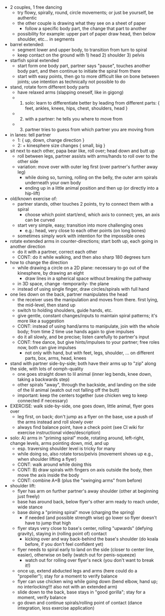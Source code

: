 

* 2 couples, 1 free dancing
    * try flowy, spirally, round, circle movements; or just be yourself, be authentic
    * the other couple is drawing what they see on a sheet of paper
        * follow a specific body part, the change that part to another
    * possibility for example: upper part of paper draw head, then below shoulder, etc... in segments
* barrel extended:
    * segment lower and upper body, to transition from turn to spiral
    * keep contact on the ground with 1) head 2) shoulder 3) pelvis
* starfish spiral extended
    * start form one body part, partner says "pause", touches another body part, and then continue to initiate the spiral from there
    * start with easy points, then go to more difficult like on bone between joints; use intention as technically not possible to do
* stand, rotate form different body parts
    * have relaxed arms (slapping oneself, like in gigong)
    * 1) solo: learn to differentiate better by leading from different parts: { feet, ankles, knees, hips, chest, shoulders, head }
    * 2) with a partner: he tells you where to move from
    * 3) partner tries to guess from which partner you are moving from
* in lanes: tell partner
    * 1: { up, down, change direction }
    * 2: + kinesphere size changes { small, big }
* sit next to each other, papa bear like, roll over; head down and butt up
    * roll between legs, partner assists with arms/hands to roll over to the other side
    * variation: move over with outer leg first (over partner's further away leg)
        * while doing so, turning, rolling on the belly, the outer arm spirals underneath your own body
        * ending up in a little animal position and then up (or directly into a hip-lift)
* old/known exercise of:
    * partner stands, other touches 2 points, try to connect them with a spiral
        * choose which point start/end, which axis to connect; yes, an axis can be curved
    * start very simple, easy; transition into more challenging ones
        * e.g.: head, very close to each other points (on long bones)
    * sometimes simply work with intention for the impossible ones
* rotate extended arms in counter-directions; start both up, each going in another direction
    * do it with a partner, correct each other
    * CONT: do it while walking, and then also sharp 180 degrees turn
* how to change the direction
    * while drawing a circle on a 2D plane: necessary to go out of the kinesphere, by drawing an eight
        * draw lines in a spherical space without breaking the pathway
    * in 3D space, change -temporarily- the plane
    * instead of using single finger, draw circles/spirals with full hand
* one lies down on the back, partner manipulates the head
    * the receiver uses the manipulation and moves from there. first lying, the mid-level, then stand up
    * switch to holding shoulders, guide hands, etc.
    * give gentle, constant changes/inputs to maintain spiral patterns; it's more like a suggestion
    * CONT: instead of using hand/arms to manipulate, join with the whole body; from time 2 time use hands again to give impulses
    * do it all slowly, and be precise; listen carefully to partner's input
    * CONT: free dance, but give hints/impulses to your partner; free roles now, both can give impulses
        * not only with hand, but with feet, legs, shoulder, ... on different parts, box, arms, head, knees
* stand with partner side-by-side; both have their arms up to "zip" along the side, with lots of oomph-quality
    * one goes straight down to lil animal (inner leg bends, knee down, taking a backwards step)
    * other spirals "away", through the backside, and landing on the side of the lil animal (watch out not falling off the butt)
    * important: keep the centers together (use chicken weg to keep connected if necessary)
* EXERCISE: walk side-by-side, one goes down, little animal, flyer goes over
    * leg first, on back; don't jump as a flyer on the base, use a push of the arms instead and roll slowly over
    * always find balance point, have a check point (see CI wiki for exercise instructional video/description)
* solo: A) arms in "priming spiral" mode, rotating around, left-right, change levels, arms pointing down, mid, and up
    * esp. traversing shoulder level is tricky for many
    * while doing so, also rotate torso/pelvis (movement shows up e.g., when shoulder lifting a flyer)
    * CONT: walk around while doing this
    * CONT: B) draw spirals with fingers on axis outside the body, then move the axis inside the body
    * CONT: combine A+B (plus the "swinging arms" from before)
* shoulder lift:
    * flyer has arm on further partner's away shoulder (other at beginning just freely)
    * base has around back, below flyer's other arm ready to reach under, wide stance
    * base doing a "priming spiral" move (charging the spring)
        * if needed (and possible strength wise) go lower so flyer doesn't have to jump that high
    * flyer stays very close to base's center, rolling "upwards" (defying gravity), staying in (rolling point of) contact
        * kicking over and way back-behind the base's shoulder (do koala before, if you don't feel confident yet)
    * flyer needs to spiral early to land on the side (closer to center line, easier), otherwise on belly (watch out for penis-squeeze)
        * watch out for rolling over flyer's neck (you don't want to break it!)
    * once up, extend abducted legs and arms (here could do a "propeller"); stay for a moment to verify balance
    * flyer can use chicken wing while going down (bend elbow, hand up; no interlocking!!! also not with an extended arm)
    * slide down to the back, base stays in "good gorilla"; stay for a moment, verify balance
    * go down and continue spirals/rolling point of contact (dance integration, less exercise application)
